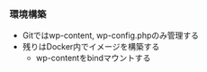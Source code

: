 ### 環境構築
<!-- {ISSUEタイトル}.md になります -->
<!-- ISSUEラベル名に対応するディレクトリに格納されます -->
<!-- ISSUEタイトルに`###`を足して、descriptionの1行目に自動追記します -->
- Gitではwp-content, wp-config.phpのみ管理する
- 残りはDocker内でイメージを構築する
  - wp-contentをbindマウントする
